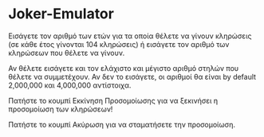 # Joker-Emulator
Εισάγετε τον αριθμό των ετών για τα οποία θέλετε να γίνουν κληρώσεις (σε κάθε έτος γίνονται 104 κληρώσεις)
ή εισάγετε τον αριθμό των κληρώσεων που θέλετε να γίνουν.

Αν θέλετε εισάγετε και τον ελάχιστο και μέγιστο αριθμό στηλών που θέλετε να συμμετέχουν. Αν δεν το εισάγετε,
οι αριθμοί θα είναι by default 2,000,000 και 4,000,000 αντίστοιχα.

Πατήστε το κουμπί Εκκίνηση Προσομοίωσης για να ξεκινήσει η προσομοίωση των κληρώσεων!

Πατήστε το κουμπί Ακύρωση για να σταματήσετε την προσομοίωση.
